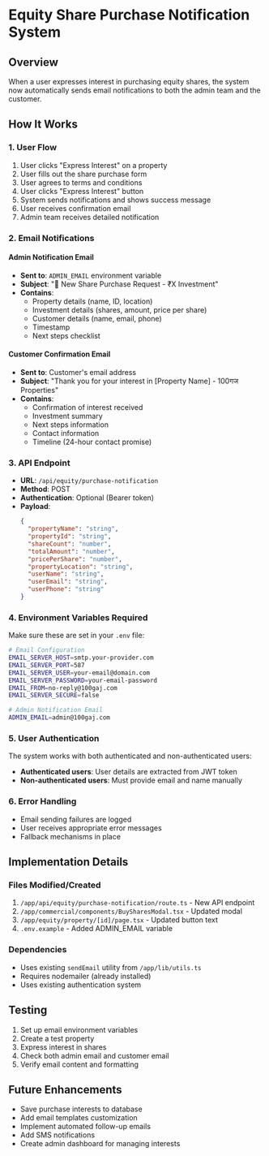 # Equity Share Purchase Notification System

## Overview
When a user expresses interest in purchasing equity shares, the system now automatically sends email notifications to both the admin team and the customer.

## How It Works

### 1. User Flow
1. User clicks "Express Interest" on a property
2. User fills out the share purchase form
3. User agrees to terms and conditions
4. User clicks "Express Interest" button
5. System sends notifications and shows success message
6. User receives confirmation email
7. Admin team receives detailed notification

### 2. Email Notifications

#### Admin Notification Email
- **Sent to**: `ADMIN_EMAIL` environment variable
- **Subject**: "🚨 New Share Purchase Request - ₹X Investment"
- **Contains**:
  - Property details (name, ID, location)
  - Investment details (shares, amount, price per share)
  - Customer details (name, email, phone)
  - Timestamp
  - Next steps checklist

#### Customer Confirmation Email
- **Sent to**: Customer's email address
- **Subject**: "Thank you for your interest in [Property Name] - 100गज Properties"
- **Contains**:
  - Confirmation of interest received
  - Investment summary
  - Next steps information
  - Contact information
  - Timeline (24-hour contact promise)

### 3. API Endpoint
- **URL**: `/api/equity/purchase-notification`
- **Method**: POST
- **Authentication**: Optional (Bearer token)
- **Payload**:
  ```json
  {
    "propertyName": "string",
    "propertyId": "string",
    "shareCount": "number",
    "totalAmount": "number",
    "pricePerShare": "number",
    "propertyLocation": "string",
    "userName": "string",
    "userEmail": "string",
    "userPhone": "string"
  }
  ```

### 4. Environment Variables Required
Make sure these are set in your `.env` file:

```bash
# Email Configuration
EMAIL_SERVER_HOST=smtp.your-provider.com
EMAIL_SERVER_PORT=587
EMAIL_SERVER_USER=your-email@domain.com
EMAIL_SERVER_PASSWORD=your-email-password
EMAIL_FROM=no-reply@100gaj.com
EMAIL_SERVER_SECURE=false

# Admin Notification Email
ADMIN_EMAIL=admin@100gaj.com
```

### 5. User Authentication
The system works with both authenticated and non-authenticated users:
- **Authenticated users**: User details are extracted from JWT token
- **Non-authenticated users**: Must provide email and name manually

### 6. Error Handling
- Email sending failures are logged
- User receives appropriate error messages
- Fallback mechanisms in place

## Implementation Details

### Files Modified/Created
1. `/app/api/equity/purchase-notification/route.ts` - New API endpoint
2. `/app/commercial/components/BuySharesModal.tsx` - Updated modal
3. `/app/equity/property/[id]/page.tsx` - Updated button text
4. `.env.example` - Added ADMIN_EMAIL variable

### Dependencies
- Uses existing `sendEmail` utility from `/app/lib/utils.ts`
- Requires nodemailer (already installed)
- Uses existing authentication system

## Testing
1. Set up email environment variables
2. Create a test property
3. Express interest in shares
4. Check both admin email and customer email
5. Verify email content and formatting

## Future Enhancements
- Save purchase interests to database
- Add email templates customization
- Implement automated follow-up emails
- Add SMS notifications
- Create admin dashboard for managing interests
